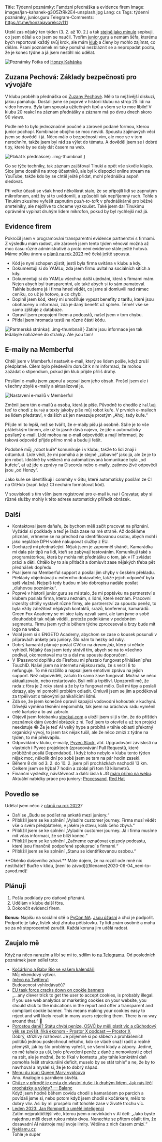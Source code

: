 Title: Týdenní poznámky: Famózní přednáška a evidence firem
Image: images/jan-kahanek-g3O5ZtRk2E4-unsplash.jpg
Lang: cs
Tags: týdenní poznámky, junior.guru
Telegram-Comments: https://t.me/honzajavorekcz/111


Utekl zas nějaký ten týden (3. 2. až 10. 2.) a tak [stejně jako minule]({filename}/2023-02-03_tydenni-poznamky-schuzky-a-evidence-firemnich-partnerstvi.md) sepisuji, co jsem dělal a co jsem se naučil.
Tvořím [junior.guru](https://junior.guru/) a nemám šéfa, kterému bych reportoval každý svůj krok, ale mám [klub](https://junior.guru/club/) a členy by mohlo zajímat, co dělám.
Psaní poznámek mi taky pomáhá nezbláznit se a nepropadat pocitu, že je konec týdne a já jsem nestihl nic udělat.

![Poznámky]({static}/images/jan-kahanek-g3O5ZtRk2E4-unsplash.jpg)
Fotka od [Honzy Kahánka](https://unsplash.com/@honza_kahanek)


<!-- Honzo, piš jednu větu na řádek! https://sive.rs/1s -->


## Zuzana Pechová: Základy bezpečnosti pro vývojáře

V klubu proběhla přednáška od [Zuzany Pechové](https://www.linkedin.com/in/zuzanapechova/).
Mělo to nejživější diskuzi, jakou pamatuju.
Dostali jsme se poprvé v historii klubu na strop 25 lidí na video hovoru.
Byla tam spousta užitečných tipů a všem se to moc líbilo!
V klubu 20 reakcí na záznam přednášky a záznam má po dvou dnech skoro 90 _views_.

Podle mě to bylo jednoznačně poučné a zároveň podané formou, kterou junior pochopí.
Kombinace obojího se moc nevidí.
Spoustu zajímavých věcí jsem se dověděl i já.
Něco málo o bezpečnosti vím, ale moc se v tom nerochním, takže jsem byl rád za výlet do tématu.
A dověděl jsem se i dobré tipy, které by se daly dát časem na web.

![Plakát k přednášce]({static}/images/20230207-3f4025980ff02dba215a2a5c26de32b5dbc2f9e1a7bc3dcd44c45fc83495afc1.png){: .img-thumbnail }

Co se týče techniky, tak záznam zajišťoval Tinuki a opět vše skvěle klaplo.
Sice jsme dosáhli na strop účastníků, ale byl k dispozici online stream na YouTube, takže kdo by se chtěl ještě přidat, mohl přednášku aspoň sledovat.

Při velké účasti se však hned několikrát stalo, že se připojili lidi se zapnutým mikrofonem, aniž by si to uvědomili, a způsobili tak nepříjemný ruch.
Tohle s Tinukim zkusíme vyřešit zapnutím _push-to-talk_ v přednáškárně pro běžné smrtelníky, ale nejdříve to chceme vyzkoušet.
Také jsem dal Tinukimu oprávnění vypínat druhým lidem mikrofon, pokud by byl rychlejší než já.


## Evidence firem

Pokročil jsem v programování transparentní evidence partnerství s firmami.
Z výsledku mám radost, ale zároveň jsem tento týden věnoval možná až moc času různé administrativě a proto není evidence stále ještě hotová.
Máme půlku února a [plánů na rok 2023]({filename}2022-12-26_strategie-na-2023.md) mě čeká ještě spousta.

-   Kód je nyní schopen zjistit, jestli byla firma uvítána v klubu a kdy.
-   Dokumentuji si do YAMLu, zda jsem firmu uvítal na sociálních sítích a kdy.
-   Dokumentuji si do YAMLu všechna další ujednání, která s firmami mám.
    Nejen abych byl transparentní, ale také abych si to sám pamatoval.
    Takhle budeme já i firma hned vědět, co jsme si domluvili nad rámec ceníku, co už je hotovo, a co chybí.
-   Doplnil jsem kód, který mi umožňuje vypsat benefity z tarifu, které jsou obohaceny o informaci, zda je daný benefit už splněn.
    Téměř vše se samo zjišťuje z databáze.
-   Opravil jsem propojení firem a podcastů, našel jsem v tom chybu.
-   Přidal jsem hromadu testů na různé části kódu.

![Partnerská stránka]({static}/images/screenshot-2023-02-10-at-11-55-14-partnerstvi-s-firmou-red-hat.png){: .img-thumbnail }
Zatím jsou informace jen tak ledabyle naházené do stránky. Ale jsou tam!


## E-maily na Memberful

Chtěl jsem v Memberful nastavit e-mail, který se lidem pošle, když zruší předplatné.
Cílem bylo především doručit k nim informaci, že mohou zažádat o stipendium, pokud jim klub přijde příliš drahý.

Posílání e-mailu jsem zapnul a sepsal jsem jeho obsah.
Prošel jsem ale i všechny zbylé e-maily a aktualizoval je.

![Nastavení e-mailů v Memberful]({static}/images/screenshot-2023-02-10-at-11-57-51-subscription-canceled.png)

Změnil jsem tón e-mailů a osobu, která je píše.
Původně to chodilo z `hello@`, teď to chodí z `kure@` a texty jakoby píše můj robot kuře.
V prvních e-mailech se lidem představí, v dalších už jen navazuje prostým „Ahoj, tady kuře.“

Přijde mi to lepší, než se tvářit, že e-maily píšu já osobně.
Stále je to vše přátelským tónem, ale už to jasně dává najevo, že jde o automaticky posílaný e-mail.
Lidé mohou na e-mail odpovědět a mají informaci, že taková odpověď přijde přímo mně a budu ji řešit.

Podobně můj „robot kuře“ komunikuje i v klubu, takže to lidi znají i odtamtud.
Lidé vědí, že mi pomáhá a je stejně „zábavné“ jako já, ale že je to jen robot.
Ideálně by veškerá má automatizovaná komunikace byla „od kuřete“, ať už jde o zprávy na Discordu nebo e-maily, zatímco živé odpovědi jsou „od Honzy“.

Jako kuře se identifikují i commity v Gitu, které automaticky posílám ze CI na GitHub (např. když CI nechám formátovat kód).

V souvislosti s tím vším jsem registroval pro e-mail `kure@` i [Gravatar](https://gravatar.com), aby si různé služby mohly k této adrese automaticky přiřadit obrázek.


## Další

-   Kontaktoval jsem daňaře, že bychom měli začít pracovat na přiznání.
    Vyžádal si podklady a teď je řada zase na mé straně.
    Až doděláme přiznání, vrhneme se na přechod na identifikovanou osobu, abych mohl i jako neplátce DPH volně nakupovat služby z EU.
-   Docházejí mi přednášející.
    Nějak jsem je zapomněl shánět.
    Kamarádka mi dala pár tipů na lidi, kteří se zabývají testováním.
    Komunikuji také s programátorkou, která by mohla mít přednášku o tom, jak v IT zvládat práci a děti.
    Chtělo by to ale přitlačit a domluvit zase nějakých třeba pět přednášek dopředu.
-   Psal jsem na Memberful support a posílal jim chyby v českém překladu.
    Překlady objednávají u externího dodavatele, takže jejich odpověď byla spíš vlažná.
    Nejspíš tedy budou místo dobropisu nadále posílat „dluhovou poznámku“.
-   Poprvé v historii junior.guru se mi stalo, že mi poptávku na partnerství s klubem poslala firma, kterou neznám, s lidmi, které neznám.
    Pracovní inzeráty chtěly vystavit různé firmy, ale partnerství za spoustu peněz, to byla vždy záležitost nějakých kontaktů, srazů, konferencí, kamarádů.
    Green Fox Academy se mi sice taky ozvali sami, ale tam jsme o sobě dlouhodobě tak nějak věděli, protože podnikáme v podobném segmentu.
    Firmu jsem rychle během týdne zprocesoval a brzy bude mít logo na webu.
-   Volal jsem si s ENGETO Academy, abychom se zase o kousek posunuli v přípravách ankety pro juniory.
    Šlo nám to hezky od ruky.
-   Dobrý kamarád plánuje poslat CVčko na _dream job_, který si někde vyhlédl.
    Nějaký čas jsem tedy strávil tím, abych se na to všechno podíval, okomentoval mu to a dal mu spoustu doporučení.
-   V 1Password doplňku do Firefoxu mi přestalo fungovat přihlášení přes TouchID.
    Našel jsem na internetu nějakou radu, že s verzí 8 to nefunguje.
    To mě rozčílilo a napsal jsem emotivní zprávu na jejich support.
    Než odpověděli, začalo to samo zase fungovat.
    Možná se něco aktualizovalo, nebo restartovalo.
    Byli milí a trpěliví.
    Upozornili mě, že rada z fóra je 2 roky stará a že by to fungovat mělo.
    Dali mi tipy a poslali dotazy, aby mi pomohli problém odladit.
    Omluvil jsem se jim a poděkoval za trpělivost s takovými panikařícími lidmi.
-   Zdá se, že jsem konečně opravil kapající vodovodní kohoutek v kuchyni.
    Dřívější výměna těsnění nepomohla, tak jsem na bráchovu radu vyměnil celé kartuše a to asi zabralo.
-   Objevil jsem fotobanku [stockai.com](https://www.stockai.com/) a uložil jsem si ji s tím, že do příštích poznámek dám úvodní obrázek z ní.
    Teď jsem to otevřel a už ten projekt neexistuje 😂
    Že je teď AI velký hype a probíhá v téhle oblasti překotný organický vývoj, to jsem tak nějak tušil, ale že něco zmizí z týdne na týden, to mě překvapilo.
-   Odpovídání v klubu, e-maily, [Pyvec Slack](https://docs.pyvec.org/operations/support.html#sit-kontaktu), atd.
    Upgradování závislostí na vlastních i Pyvec projektech (zpracovávání Pull Requestů, které průběžně posílá Dependabot).
    I když toho nebylo v klubu tento týden nějak moc, několik dní po sobě jsem se tam na pár hodin zasekl.
-   Během 8 dní od 3. 2. do 10. 2. jsem při procházkách nachodil 13 km. Celkem jsem se hýbal 7 hodin a zdolal při tom 13 kilometrů.
-   Finanční výsledky, návštěvnost a další čísla k JG [mám přímo na webu](https://junior.guru/open/).
    Aktuální nabídky práce pro juniory: [Processand](https://junior.guru/jobs/dbbb7bf406b3c33aeba36cae817919d44bfb368a08fb1b4899dba130/), [Red Hat](https://junior.guru/jobs/34fa3ec07892dd3ff64458e2ccbf12578e00860483427e9e7c4847bc/)


## Povedlo se

Udělal jsem něco z [plánů na rok 2023]({filename}2022-12-26_strategie-na-2023.md)?

-   Daří se „Budu se podílet na anketě mezi juniory.“
-   Přiblížil jsem se ke splnění „Vyladím customer journey. Firma musí vědět vše o svém předplatném, v jakém je stavu, kolik čeho zbývá.“
-   Přiblížil jsem se ke splnění „Vyladím customer journey. Já i firma musíme mít včas informaci, že se blíží konec.“
-   Přiblížil jsem se ke splnění „Začneme označovat epizody podcastu, které jsou finančně podpořené spoluprací s firmami.“
-   Přiblížil jsem se ke splnění „Stanu se identifikovanou osobou.“


<div class="alert alert-warning" role="alert" markdown="1">
**Okénko duševního zdraví.**
Máte dojem, že na rozdíl ode mně nic nestíháte?
Buďte v klidu, [není to závod]({filename}2020-06-04_neni-to-zavod.md)!
</div>


## Plánuji

1.  Pošlu podklady pro daňové přiznání.
2.  Udělám v klubu další fóra.
3.  Dokončit evidenci firem.

**Bonus:** Napíšu na sociální sítě o [PyCon NA](https://na.pycon.org/).
[Jsou úžasní]({filename}2021-06-17_jessica-upani-about-python-events-in-namibia-you-have-to-be-pure-in-terms-of-your-why.md) a chci je podpořit.
Podpořte je taky, lístek stojí zhruba pětistovku.
Ty lidi znám osobně a mohu se za ně stoprocentně zaručit.
Každá koruna jim udělá radost.


## Zaujalo mě

Když na něco narazím a líbí se mi to, sdílím to [na Telegramu](https://t.me/honzajavorekcz).
Od posledních poznámek jsem sdílel toto:

- [Kočárkino a Baby Bio ve vašem kalendáři]({filename}2023-02-09_kocarkino-a-baby-bio-ve-vasem-kalendari.md)<br>Můj víkendový výtvor.
- [(něco na Twitteru)](https://twitter.com/karenxcheng/status/1623055316350029825)<br>Budoucnost vyhledávačů?
- [EU task force cracks down on cookie banners](https://www.simpleanalytics.com/blog/eu-task-force-cracks-down-on-cookie-banners)<br>„…any clever trick to get the user to accept cookies, is probably illegal. If you use web analytics or marketing cookies on your website, you should stick to the indications in the report and offer a transparent and compliant cookie banner. This means making your cookies easy to reject and will likely result in many users rejecting them. There is no way around that.“ 👏
- [Porostou daně? Státu chybí peníze, OSVČ by měli platit víc a důchodový věk se zvýšit, říká ekonom - Prostor X podcast — Prostor X](https://overcast.fm/+Wv2R5NDL0)<br>Dobrý, střízlivý rozhovor. Je příjemné si po slibech a prohlášeních politiků jednou poslechnout někoho, kdo se vládě snaží radit a reálně přemýšlí, jak by šlo problémy vyřešit, se všemi klady a zápory. Jediné, co mě tahalo za uši, bylo převedení peněz z daně z nemovitosti z obcí na stát, ale je možné, že to říkal v kontextu „aby tahle konkrétní daň pomohla řešit strukturální deficit, muselo by se stát tohle“ a ne, že by to navrhoval a myslel si, že je to dobrý nápad.
- [Menu du jour: Queen Mary vyplouvá](https://bigvilik.com/2023/01/29/menu-du-jour-queen-mary-vyplouv/)<br>Ano. Analogie s parníkem skvělá.
- [Chůze v přírodě je cesta do vlastní duše i k druhým lidem. Jak nás léčí procházky a výlety? — Balanc](https://www.mujrozhlas.cz/rapi/view/episode/0ba387f1-2f95-375e-9b60-24f5a10a5381)<br>Když jsem hodně během covidu chodil s kamarádem po parcích a povídali jsme si, nebo potom když jsem chodil s kočárkem, mělo to dobrý vliv. Asi by mi prospělo mít tohohle zase v životě trochu víc.
- [Leden 2023: Jan Romportl o umělé inteligenci](https://newslettery.substack.com/p/leden-2023-jan-romportl-o-umele-inteligenci)<br>Zatím nejpraktičtější věc, kterou jsem o novinkách v AI četl: „Jako byste najednou měli deset rukou místo dvou. Nenechte se přitom ošálit tím, že dosavadní AI nástroje mají svoje limity. Většina z nich časem zmizí.“
- [Neklamu.cz](https://neklamu.cz/)<br>Tohle je super
